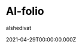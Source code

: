 ---
title: Al-folio
github: https://github.com/alshedivat/al-folio
demo: https://alshedivat.github.io/al-folio/
license: MIT
author: alshedivat
author_link: ''
author_twitter: alshedivat
date: 2021-04-29T00:00:00.000Z
ssg:
  - Jekyll
cms: null
css: null
category:
  - Portfolio
description: A beautiful, simple, clean, and responsive Jekyll theme for academics
draft: false
publish_date: '2016-05-30T16:32:46Z'
update_date: '2022-08-28T02:37:32Z'
github_star: 3836
github_fork: 5632
---